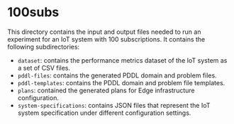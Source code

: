 # 100subs

This directory contains the input and output files needed to run an experiment for an IoT system with 100 subscriptions. It contains the following subdirectories:
* ```dataset```: contains the performance metrics dataset of the IoT system as a set of CSV files.
* ```pddl-files```: contains the generated PDDL domain and problem files.
* ```pddl-templates```: contains the PDDL domain and problem file templates.
* ```plans```: contained the generated plans for Edge infrastructure configuration.
 * ```system-specifications```: contains JSON files that represent the IoT system specification under different configuration settings.